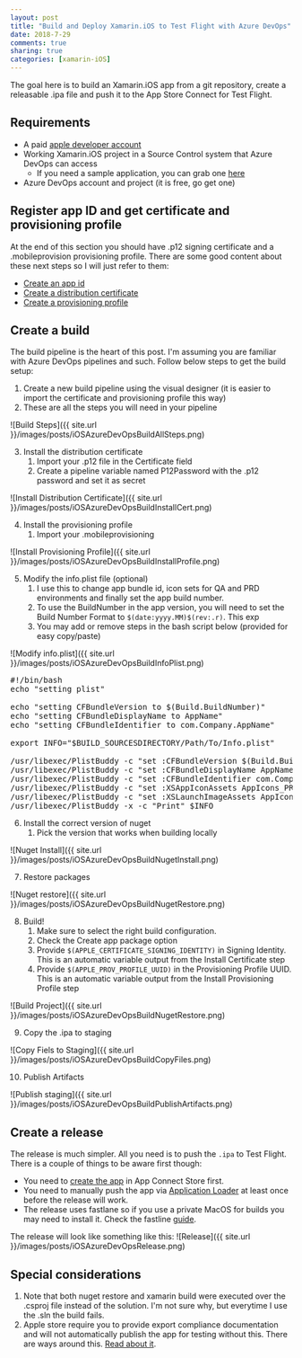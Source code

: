 ```yaml
---
layout: post
title: "Build and Deploy Xamarin.iOS to Test Flight with Azure DevOps"
date: 2018-7-29
comments: true
sharing: true
categories: [xamarin-iOS]
---
```


The goal here is to build an Xamarin.iOS app from a git repository, create a releasable .ipa file and push it to the App Store Connect for Test Flight.

## Requirements
* A paid [apple developer account](https://developer.apple.com/)
* Working Xamarin.iOS project in a Source Control system that Azure DevOps can access
   * If you need a sample application, you can grab one [here](https://github.com/jlucaspains/BlogSamples/tree/master/Xamarin/LPains.LazyLoadedMasterDetailPage)
* Azure DevOps account and project (it is free, go get one)

## Register app ID and get certificate and provisioning profile
At the end of this section you should have .p12 signing certificate and a .mobileprovision provisioning profile. There are some good content about these next steps so I will just refer to them:

* [Create an app id](https://customersupport.doubledutch.me/hc/en-us/articles/229488228-iOS-How-to-Create-an-App-ID)
* [Create a distribution certificate](https://support.staffbase.com/hc/en-us/articles/115003458931-Creating-the-iOS-Distribution-Certificate)
* [Create a provisioning profile](https://clearbridgemobile.com/how-to-create-a-distribution-provisioning-profile-for-ios/)

## Create a build
The build pipeline is the heart of this post. I'm assuming you are familiar with Azure DevOps pipelines and such. Follow below steps to get the build setup:

1. Create a new build pipeline using the visual designer (it is easier to import the certificate and provisioning profile this way)
2. These are all the steps you will need in your pipeline

![Build Steps]({{ site.url }}/images/posts/iOSAzureDevOpsBuildAllSteps.png)

3. Install the distribution certificate
   1. Import your .p12 file in the Certificate field
   2. Create a pipeline variable named P12Password with the .p12 password and set it as secret

![Install Distribution Certificate]({{ site.url }}/images/posts/iOSAzureDevOpsBuildInstallCert.png)

4. Install the provisioning profile
   1. Import your .mobileprovisioning

![Install Provisioning Profile]({{ site.url }}/images/posts/iOSAzureDevOpsBuildInstallProfile.png)

5. Modify the info.plist file (optional)
   1. I use this to change app bundle id, icon sets for QA and PRD environments and finally set the app build number.
   2. To use the BuildNumber in the app version, you will need to set the Build Number Format to `$(date:yyyy.MM)$(rev:.r)`. This exp
   3. You may add or remove steps in the bash script below (provided for easy copy/paste)

![Modify info.plist]({{ site.url }}/images/posts/iOSAzureDevOpsBuildInfoPlist.png)

<pre class="brush: bash">
#!/bin/bash
echo "setting plist"

echo "setting CFBundleVersion to $(Build.BuildNumber)"
echo "setting CFBundleDisplayName to AppName"
echo "setting CFBundleIdentifier to com.Company.AppName" 

export INFO="$BUILD_SOURCESDIRECTORY/Path/To/Info.plist"

/usr/libexec/PlistBuddy -c "set :CFBundleVersion $(Build.BuildNumber)" $INFO
/usr/libexec/PlistBuddy -c "set :CFBundleDisplayName AppName" $INFO
/usr/libexec/PlistBuddy -c "set :CFBundleIdentifier com.Company.AppName" $INFO
/usr/libexec/PlistBuddy -c "set :XSAppIconAssets AppIcons_PRD.xcassets/AppIcons_PRD.appiconset" $INFO
/usr/libexec/PlistBuddy -c "set :XSLaunchImageAssets AppIcons_PRD.xcassets/LaunchImages_PRD.launchimage" $INFO
/usr/libexec/PlistBuddy -x -c "Print" $INFO
</pre>


6. Install the correct version of nuget
   1. Pick the version that works when building locally

![Nuget Install]({{ site.url }}/images/posts/iOSAzureDevOpsBuildNugetInstall.png)

7. Restore packages

![Nuget restore]({{ site.url }}/images/posts/iOSAzureDevOpsBuildNugetRestore.png)

8. Build!
   1. Make sure to select the right build configuration.
   2. Check the Create app package option
   3. Provide `$(APPLE_CERTIFICATE_SIGNING_IDENTITY)` in Signing Identity. This is an automatic variable output from the Install Certificate step
   4. Provide `$(APPLE_PROV_PROFILE_UUID)` in the Provisioning Profile UUID. This is an automatic variable output from the Install Provisioning Profile step

![Build Project]({{ site.url }}/images/posts/iOSAzureDevOpsBuildNugetRestore.png)

9. Copy the .ipa to staging

![Copy Fiels to Staging]({{ site.url }}/images/posts/iOSAzureDevOpsBuildCopyFiles.png)

10. Publish Artifacts 

![Publish staging]({{ site.url }}/images/posts/iOSAzureDevOpsBuildPublishArtifacts.png)

## Create a release
The release is much simpler. All you need is to push the `.ipa` to Test Flight. There is a couple of things to be aware first though:

* You need to [create the app](https://help.apple.com/app-store-connect/#/dev2cd126805) in App Connect Store first.
* You need to manually push the app via [Application Loader](https://help.apple.com/itc/apploader/) at least once before the release will work.
* The release uses fastlane so if you use a private MacOS for builds you may need to install it. Check the fastline [guide](https://docs.fastlane.tools/getting-started/ios/setup/).

The release will look like something like this:
![Release]({{ site.url }}/images/posts/iOSAzureDevOpsRelease.png)

## Special considerations
1. Note that both nuget restore and xamarin build were executed over the .csproj file instead of the solution. I'm not sure why, but everytime I use the .sln the build fails.
2. Apple store require you to provide export compliance documentation and will not automatically publish the app for testing without this. There are ways around this. [Read about it](https://help.apple.com/app-store-connect/#/dev88f5c7bf9).